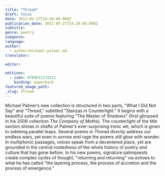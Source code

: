 ```yaml
---
title: "Thread"
draft: false
date: 2011-05-27T14:28:40.000Z
publication_date: 2011-05-27T14:28:40.000Z
subtitle:
genre: poetry
subgenre:
language:
author:
  - author/michael-palmer.md
translator:

editor:

editions:
  - isbn: 9780811219211
    binding: paperback
featured_image_path:
_slug: thread
---
```


Michael Palmer’s new collection is structured in two parts, "What I Did Not Say" and "Thread," subtitled "Stanzas in Counterlight." It begins with a beautiful suite of poems featuring "The Master of Shadows" (first glimpsed in his 2006 collection _The Company of Moths_). The counterlight of the title section shines in shafts of Palmer’s ever-surprising ironic wit, which is given to sidelong parallel leaps. Several poems in _Thread_ directly address our endless wars, yet even in sorrow and rage the poems still glow with wonder. In multiphonic passages, voices speak from a decentered place, yet are grounded in the central rootedness of the whole history of poetry and culture that has gone before. In his new poems, signature palimpsests create complex cycles of thought, "returning and returning" via echoes to what he has called "the layering process, the process of accretion and the process of emergence."

